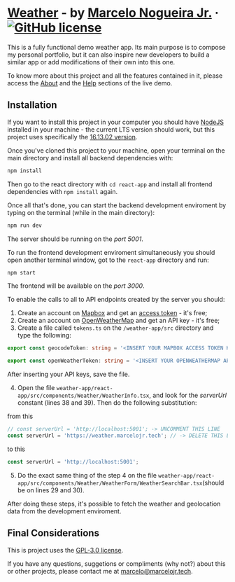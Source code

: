 # [Weather](https://weather.marcelojr.tech) - by [Marcelo Nogueira Jr.](https://marcelojr.tech) &middot; [![GitHub license](https://img.shields.io/badge/license-GPL--3.O-blue)](https://github.com/marcelonogjr/weather-app/blob/main/LICENSE.md)

This is a fully functional demo weather app. Its main purpose is to compose my personal portfolio, but it can also inspire new developers to build a similar app or add modifications of their own into this one.

To know more about this project and all the features contained in it, please access the [About](https://weather.marcelojr.tech/about/intro) and the [Help](https://weather.marcelojr.tech/help) sections of the live demo.

## Installation

If you want to install this project in your computer you should have [NodeJS](https://nodejs.org/en/download) installed in your machine - the current LTS version should work, but this project uses specifically the [16.13.02 version](https://nodejs.org/download/release/v16.13.2/).

Once you've cloned this project to your machine, open your terminal on the main directory and install all backend dependencies with:

```sh
npm install
```

Then go to the react directory with `cd react-app` and install all frontend dependencies with `npm install` again.

Once all that's done, you can start the backend development enviroment by typing on the terminal (while in the main directory):

```sh
npm run dev
```

The server should be running on the _port 5001_.

To run the frontend development enviroment simultaneously you should open another terminal window, got to the `react-app` directory and run:

```sh
npm start
```

The frontend will be available on the _port 3000_.

To enable the calls to all to API endpoints created by the server you should:

1. Create an account on [Mapbox](https://account.mapbox.com/auth/signup/) and get an [access token](https://docs.mapbox.com/help/glossary/access-token/) - it's free;
2. Create an account on [OpenWeatherMap](https://home.openweathermap.org/users/sign_up) and get an API key - it's free;
3. Create a file called `tokens.ts` on the `/weather-app/src` directory and type the following:

```ts
export const geocodeToken: string = '<INSERT YOUR MAPBOX ACCESS TOKEN HERE>';

export const openWeatherToken: string = '<INSERT YOUR OPENWEATHERMAP API TOKEN HERE';
```

After inserting your API keys, save the file.

4. Open the file `weather-app/react-app/src/components/Weather/WeatherInfo.tsx`, and look for the _serverUrl_ constant (lines 38 and 39). Then do the following substitution:

from this

```ts
// const serverUrl = 'http://localhost:5001'; -> UNCOMMENT THIS LINE
const serverUrl = 'https://weather.marcelojr.tech'; // -> DELETE THIS LINE
```

to this

```ts
const serverUrl = 'http://localhost:5001';
```

5. Do the exact same thing of the step 4 on the file `weather-app/react-app/src/components/Weather/WeatherForm/WeatherSearchBar.tsx`(should be on lines 29 and 30).

After doing these steps, it's possible to fetch the weather and geolocation data from the development enviroment.

## Final Considerations

This is project uses the [GPL-3.0 license](https://github.com/marcelonogjr/weather-app/blob/main/LICENSE.md).

If you have any questions, suggetions or compliments (why not?) about this or other projects, please contact me at <marcelo@marcelojr.tech>.
